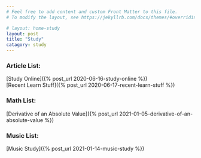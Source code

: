 ```yaml
---
# Feel free to add content and custom Front Matter to this file.
# To modify the layout, see https://jekyllrb.com/docs/themes/#overriding-theme-defaults

# layout: home-study
layout: post
title: "Study"
catagory: study
---
```


### Article List:
[Study Online]({% post_url 2020-06-16-study-online %}) <br/>
[Recent Learn Stuff]({% post_url 2020-06-17-recent-learn-stuff %}) <br/>

### Math List:

[Derivative of an Absolute Value]({% post_url 2021-01-05-derivative-of-an-absolute-value %}) <br/>

### Music List:

[Music Study]({% post_url 2021-01-14-music-study %}) <br/>